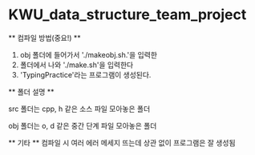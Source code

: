 # KWU_data_structure_team_project


** 컴파일 방법(중요!) **
1. obj 폴더에 들어가서 './makeobj.sh.'을 입력한
2. 폴더에서 나와 './make.sh'을 입력한다
3. 'TypingPractice'라는 프로그램이 생성된다. 



** 폴더 설명 **

src 폴더는 cpp, h 같은 소스 파일 모아놓은 폴더

obj 폴더는 o, d 같은 중간 단계 파일 모아놓은 폴더


** 기타 **
컴파일 시 여러 에러 메세지 뜨는데 상관 없이 프로그램은 잘 생성됨
